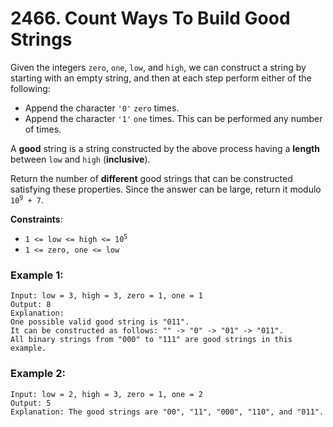 # 2466. Count Ways To Build Good Strings

Given the integers `zero`, `one`, `low`, and `high`, we can construct a string by starting with an empty string, and then at each step perform either of the following:

- Append the character `'0'` `zero` times.
- Append the character `'1'` `one` times.
This can be performed any number of times.

A **good** string is a string constructed by the above process having a **length** between `low` and `high` (**inclusive**).

Return the number of **different** good strings that can be constructed satisfying these properties. Since the answer can be large, return it modulo <code>10<sup>9</sup> + 7</code>.

**Constraints**:
- <code>1 <= low <= high <= 10<sup>5</sup></code>
- `1 <= zero, one <= low`

### Example 1:
```
Input: low = 3, high = 3, zero = 1, one = 1
Output: 8
Explanation: 
One possible valid good string is "011". 
It can be constructed as follows: "" -> "0" -> "01" -> "011". 
All binary strings from "000" to "111" are good strings in this example.
```

### Example 2:
```
Input: low = 2, high = 3, zero = 1, one = 2
Output: 5
Explanation: The good strings are "00", "11", "000", "110", and "011".
```
